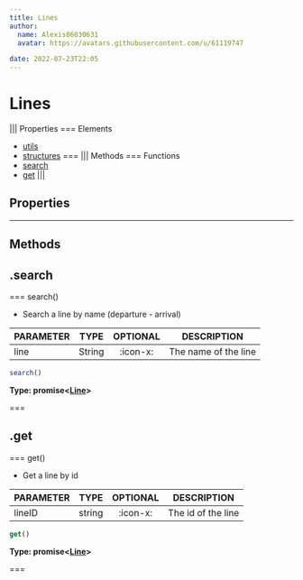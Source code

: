 ```yaml
---
title: Lines
author:
  name: Alexis06030631
  avatar: https://avatars.githubusercontent.com/u/61119747

date: 2022-07-23T22:05
---
```


# Lines

||| Properties
=== Elements
- [utils](#utils)
- [structures](#structures)
===
||| Methods
=== Functions
- [search](#search)
- [get](#get)
|||
## Properties
---
## Methods
## .search

=== search()

 * Search a line by name (departure - arrival)

| PARAMETER | TYPE | OPTIONAL | DESCRIPTION |
| --- | --- | :---: | --- |
| line | String | :icon-x: | The name of the line |

```javascript
search()
```
**Type: promise<[Line](../structures/Line)>**

===

## .get

=== get()

 * Get a line by id

| PARAMETER | TYPE | OPTIONAL | DESCRIPTION |
| --- | --- | :---: | --- |
| lineID | string | :icon-x: | The id of the line |

```javascript
get()
```
**Type: promise<[Line](../structures/Line)>**

===

